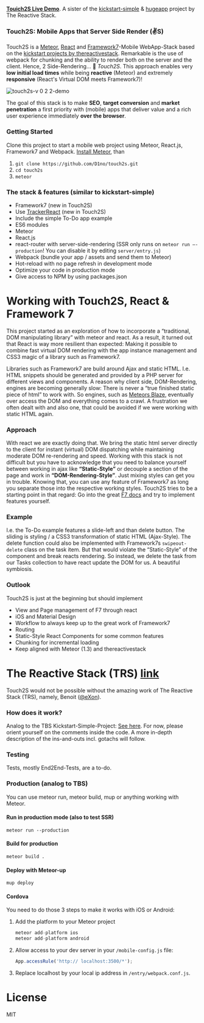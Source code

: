 **[Touich2S Live Demo](http://touch2s.meteor.com)**. A sister of the [kickstart-simple]( https://github.com/thereactivestack/kickstart-simple) & [hugeapp]( https://github.com/thereactivestack/kickstart-hugeapp) project by The Reactive Stack.

### Touch2S: Mobile Apps that Server Side Render (✌️S)

Touch2S is a [Meteor](http://meteor.com), [React](https://facebook.github.io/react/index.html) and [Framework7](http://www.idangero.us/framework7/)-Mobile WebApp-Stack based on the [kickstart projects by thereactivestack](https://github.com/thereactivestack/kickstart). Remarkable is the use of webpack for chunking and the ability to render both on the server and the client. Hence, 2 Side-Rendering... 🤔 *Touch2S*. This approach enables very **low initial load times** while being **reactive** (Meteor) and extremely **responsive** (React's Virtual DOM meets Framework7)! 

![touch2s-v 0 2 2-demo](https://cloud.githubusercontent.com/assets/2397125/12060744/6b4d7a9c-af76-11e5-8e7c-8f1370c8556e.gif)

The goal of this stack is to make **SEO**, **target conversion** and **market penetration** a first priority with (mobile) apps that deliver value and a rich user experience immediately **over the browser**. 

### Getting Started
Clone this project to start a mobile web project using Meteor, React.js, Framework7 and Webpack. [Install Meteor]( https://www.meteor.com/install), than

1. `git clone https://github.com/D1no/touch2s.git`
1. `cd touch2s`
1. `meteor`

### The stack & features (similar to kickstart-simple)
- Framework7 (new in Touch2S)
- Use [TrackerReact]( https://github.com/ultimatejs/tracker-react) (new in Touch2S)
- Include the simple To-Do app example
- ES6 modules
- Meteor
- React.js
- react-router with server-side-rendering (SSR only runs on `meteor run –-production`! You can disable it by editing `server/entry.js`)
- Webpack (bundle your app / assets and send them to Meteor)
- Hot-reload with no page refresh in development mode
- Optimize your code in production mode
- Give access to NPM by using packages.json


# Working with Touch2S, React & Framework 7
This project started as an exploration of how to incorporate a “traditional, DOM manipulating library” with meteor and react. As a result, it turned out that React is way more resilient than expected: Making it possible to combine fast virtual DOM rendering with the app instance management and CSS3 magic of a library such as Framework7.

Libraries such as Framework7 are build around Ajax and static HTML. I.e. HTML snippets should be generated and provided by a PHP server for different views and components. A reason why client side, DOM-Rendering, engines are becoming generally slow: There is never a “true finished static piece of html” to work with. So engines, such as [Meteors Blaze]( https://www.meteor.com/blaze), eventually over access the DOM and everything comes to a crawl. A frustration we often dealt with and also one, that could be avoided if we were working with static HTML again.

### Approach
With react we are exactly doing that. We bring the static html server directly to the client for instant (virtual) DOM dispatching while maintaining moderate DOM re-rendering and speed. Working with this stack is not difficult but you have to acknowledge that you need to balance yourself between working in ajax like **“Static-Style”** or decouple a section of the page and work in **“DOM-Rendering-Style”**. Just mixing styles can get you in trouble. Knowing that, you can use any feature of Framework7 as long you separate those into the respective working styles. Touch2S tries to be a starting point in that regard: Go into the great [F7 docs]( http://www.idangero.us/framework7/docs/#.VoSA-ZMrJhE) and try to implement features yourself.

### Example
I.e. the To-Do example features a slide-left and than delete button. The sliding is styling / a CSS3 transformation of static HTML (Ajax-Style). The delete function could also be implemented with Framework7s `swipeout-delete` class on the task item. But that would violate the “Static-Style” of the component and break reacts rendering. So instead, we delete the task from our Tasks collection to have react update the DOM for us. A beautiful symbiosis.

### Outlook
Touch2S is just at the beginning but should implement

- View and Page management of F7 through react
- iOS and Material Design
- Workflow to always keep up to the great work of Framework7
- Routing
- Static-Style React Components for some common features
- Chunking for incremental loading
- Keep aligned with Meteor (1.3) and thereactivestack


# The Reactive Stack (TRS) [link]( https://github.com/thereactivestack)
Touch2S would not be possible without the amazing work of The Reactive Stack (TRS), namely, Benoit ([@eXon]( https://github.com/eXon)). 


### How does it work?
Analog to the TBS Kickstart-Simple-Project: [See here]( https://github.com/thereactivestack/kickstart-simple#how-does-it-work). For now, please orient yourself on the comments inside the code. A more in-depth description of the ins-and-outs incl. gotachs will follow.

### Testing
Tests, mostly End2End-Tests, are a to-do.

### Production (analog to TBS)
You can use meteor run, meteor build, mup or anything working with Meteor.

#### Run in production mode (also to test SSR)
`meteor run --production`

#### Build for production
`meteor build .`

#### Deploy with Meteor-up
`mup deploy`

#### Cordova
You need to do those 3 steps to make it works with iOS or Android:

1. Add the platform to your Meteor project

    ```javascript
    meteor add-platform ios
    meteor add-platform android
    ```
1. Allow access to your dev server in your `/mobile-config.js` file:

    ```javascript
    App.accessRule('http:// localhost:3500/*');
    ```

1. Replace localhost by your local ip address in `/entry/webpack.conf.js`.

# License
MIT
